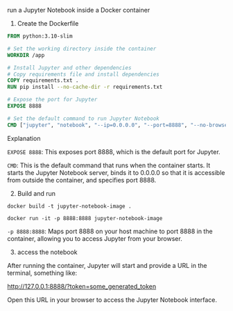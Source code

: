 run a Jupyter Notebook inside a Docker container


1. Create the Dockerfile

```Dockerfile
FROM python:3.10-slim

# Set the working directory inside the container
WORKDIR /app

# Install Jupyter and other dependencies
# Copy requirements file and install dependencies
COPY requirements.txt .
RUN pip install --no-cache-dir -r requirements.txt

# Expose the port for Jupyter
EXPOSE 8888

# Set the default command to run Jupyter Notebook
CMD ["jupyter", "notebook", "--ip=0.0.0.0", "--port=8888", "--no-browser", "--allow-root"]
```

Explanation

`EXPOSE 8888`: This exposes port 8888, which is the default port for Jupyter.

`CMD`: This is the default command that runs when the container starts. It starts the Jupyter Notebook server, binds it to 0.0.0.0 so that it is accessible from outside the container, and specifies port 8888.

2. Build and run

`docker build -t jupyter-notebook-image .`

`docker run -it -p 8888:8888 jupyter-notebook-image`

`-p 8888:8888`: Maps port 8888 on your host machine to port 8888 in the container, allowing you to access Jupyter from your browser.

3. access the notebook

After running the container, Jupyter will start and provide a URL in the terminal, something like:

http://127.0.0.1:8888/?token=some_generated_token

Open this URL in your browser to access the Jupyter Notebook interface.